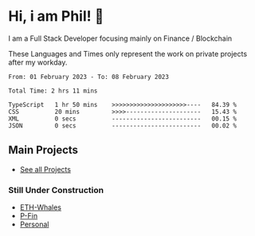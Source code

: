 # Hi, i am Phil! 👋
I am a Full Stack Developer focusing mainly on Finance / Blockchain

These Languages and Times only represent the work on private projects after my workday.
<!--START_SECTION:waka-->

```text
From: 01 February 2023 - To: 08 February 2023

Total Time: 2 hrs 11 mins

TypeScript   1 hr 50 mins    >>>>>>>>>>>>>>>>>>>>>----   84.39 %
CSS          20 mins         >>>>---------------------   15.43 %
XML          0 secs          -------------------------   00.15 %
JSON         0 secs          -------------------------   00.02 %
```

<!--END_SECTION:waka-->

## Main Projects
- [See all Projects](https://www.github.com/phil-schmidtke/projects)
### Still Under Construction
- [ETH-Whales](https://www.eth-whales.com)
- [P-Fin](https://www.p-fin.de)
- [Personal](https://www.phil-schmidtke.de)

